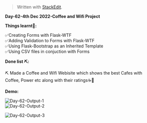 ﻿<!DOCTYPE html>
<html>

<head>
  <meta charset="utf-8">
  <meta name="viewport" content="width=device-width, initial-scale=1.0">
  <link rel="stylesheet" href="https://stackedit.io/style.css" />
</head>

<body class="stackedit">
  <div class="stackedit__html"><blockquote>
<p>Written with <a href="https://stackedit.io/">StackEdit</a>.</p>
</blockquote>
<p><strong>Day-62-4th Dec 2022-Coffee and Wifi Project</strong></p>
<p><strong>Things learnt📝:</strong></p>
<p>✅Creating Forms with Flask-WTF<br>
✅Adding Validation to Forms with Flask-WTF<br>
✅Using Flask-Bootstrap as an Inherited Template<br>
✅Using CSV files in conjuction with Forms</p>
<p><strong>Done list ⛏️:</strong></p>
<p>⛏️ Made a Coffee and Wifi Webisite which shows the best Cafes with Coffee, Power etc along with their ratings☕🔌</p>
<p><strong>Demo:</strong></p>
<p><img src="https://i.imgur.com/L2ZKUAQ.png" alt="Day-62-Output-1"><br>
<img src="https://i.imgur.com/Gu9mPAA.png" alt="Day-62-Output-2"></p>
<p><img src="https://i.imgur.com/aSInwlH.png" alt="Day-62-Output-3"></p>
</div>
</body>

</html>
